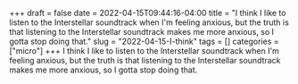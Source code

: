 +++draft = falsedate = 2022-04-15T09:44:16-04:00title = "I think I like to listen to the Interstellar soundtrack when I'm feeling anxious, but the truth is that listening to the Interstellar soundtrack makes me more anxious, so I gotta stop doing that."slug = "2022-04-15-I-think"tags = []categories = ["micro"]+++I think I like to listen to the Interstellar soundtrack when I'm feeling anxious, but the truth is that listening to the Interstellar soundtrack makes me more anxious, so I gotta stop doing that.